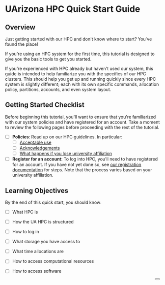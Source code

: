 # UArizona HPC Quick Start Guide

<link rel="stylesheet" href="../../assets/stylesheets/buttons.css">

## Overview

Just getting started with our HPC and don't know where to start? You've found the place!

If you're using an HPC system for the first time, this tutorial is designed to give you the basic tools to get you started. 

If you're experienced with HPC already but haven't used our system, this guide is intended to help familiarize you with the specifics of our HPC clusters. This should help you get up and running quickly since every HPC system is slightly different; each with its own specific commands, allocation policy, partitions, accounts, and even system layout. 

## Getting Started Checklist

Before beginning this tutorial, you'll want to ensure that you're familiarized with our system policies and have registered for an account. Take a moment to review the following pages before proceeding with the rest of the tutorial.

- [ ] **Policies**: Read up on our HPC guidelines. In particular:
    * [ ] <a href="../../policies/acceptable_use/" target="_blank">Acceptable use</a>
    * [ ] <a href="../../policies/acknowledgements/" target="_blank">Acknowledgements</a>
    * [ ] <a href="../../policies/loss_of_university_affiliation/" target="_blank">What happens if you lose university affiliation</a>
- [ ] **Register for an account**: To log into HPC, you'll need to have registered for an account. If you have not yet done so, see <a href="../../registration_and_access/account_creation/" target="_blank">our registration documentation</a> for steps. Note that the process varies based on your university affiliation. 

## Learning Objectives 

By the end of this quick start, you should know:

- [ ] What HPC is
- [ ] How the UA HPC is structured
- [ ] How to log in
- [ ] What storage you have access to
- [ ] What time allocations are
- [ ] How to access computational resources
- [ ] How to access software


<html>
<a href="/quick_start/supercomputing_in_plain_english"><button class="right-button" style="float: right;"></button></a>
</html>

<br>
